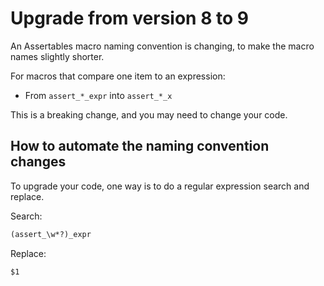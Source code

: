 # Upgrade from version 8 to 9

An Assertables macro naming convention is changing, to make the macro names slightly shorter.

For macros that compare one item to an expression:

* From `assert_*_expr` into `assert_*_x`

This is a breaking change, and you may need to change your code.


## How to automate the naming convention changes

To upgrade your code, one way is to do a regular expression search and replace.

Search:

```txt
(assert_\w*?)_expr
```

Replace:

```txt
$1
```
